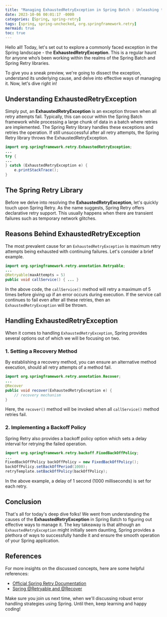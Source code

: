 ```yaml
---
title: "Managing ExhaustedRetryException in Spring Batch : Unleashing the Power of Spring Retry"
date: 2023-10-06 00:01:17 -0000
categories: [Spring, spring-retry]
tags: [spring, spring-unchecked, org.springframework.retry]
mermaid: true
toc: true
---
```



Hello all! Today, let's set out to explore a commonly faced exception in the Spring landscape - the **ExhaustedRetryException**. This is a regular haunt for anyone who’s been working within the realms of the Spring Batch and Spring Retry libraries. 

To give you a sneak preview, we're going to dissect the exception, understand its underlying cause, and delve into effective ways of managing it. Now, let's dive right in!

## Understanding ExhaustedRetryException

Simply put, an **ExhaustedRetryException** is an exception thrown when all retry attempts fail. Typically, this can occur within the Spring Batch framework while processing a large chunk of data in a batch where retries are implemented. The Spring Retry library handles these exceptions and retries the operation. If still unsuccessful after all retry attempts, the Spring Retry library throws the ExhaustedRetryException.

```java
import org.springframework.retry.ExhaustedRetryException;
...
try {
...
} catch (ExhaustedRetryException e) {
    e.printStackTrace();
}
```

## The Spring Retry Library

Before we delve into resolving the **ExhaustedRetryException**, let's quickly touch upon Spring Retry. As the name suggests, Spring Retry offers declarative retry support. This usually happens when there are transient failures such as temporary network glitches.

## Reasons Behind ExhaustedRetryException

The most prevalent cause for an `ExhaustedRetryException` is maximum retry attempts being exhausted with continuing failures. Let's consider a brief example. 

```java
import org.springframework.retry.annotation.Retryable;
...
@Retryable(maxAttempts = 5)
public void callService() { ... }
```

In the above code, the `callService()` method will retry a maximum of 5 times before giving up if an error occurs during execution. If the service call continues to fail even after all these retries, then an `ExhaustedRetryException` will be thrown. 

## Handling ExhaustedRetryException

When it comes to handling `ExhaustedRetryException`, Spring provides several options out of which we will be focusing on two.

### 1. Setting a Recovery Method

By establishing a recovery method, you can ensure an alternative method execution, should all retry attempts of a method fail.

```java
import org.springframework.retry.annotation.Recover;
...
@Recover
public void recover(ExhaustedRetryException e) {
    // recovery mechanism
}
```

Here, the `recover()` method will be invoked when all `callService()` method retries fail.

### 2. Implementing a Backoff Policy

Spring Retry also provides a backoff policy option which sets a delay interval for retrying the failed operation.

```java
import org.springframework.retry.backoff.FixedBackOffPolicy;
...
FixedBackOffPolicy backOffPolicy = new FixedBackOffPolicy();
backOffPolicy.setBackOffPeriod(1000);
retryTemplate.setBackOffPolicy(backOffPolicy);
```

In the above example, a delay of 1 second (1000 milliseconds) is set for each retry.

## Conclusion

That's all for today's deep dive folks! We went from understanding the causes of the **ExhaustedRetryException** in Spring Batch to figuring out effective ways to manage it. The key takeaway is that although an `ExhaustedRetryException` might initially seem daunting, Spring provides a plethora of ways to successfully handle it and ensure the smooth operation of your Spring application.

## References

For more insights on the discussed concepts, here are some helpful references:

- [Official Spring Retry Documentation](https://docs.spring.io/spring-batch/docs/current/reference/html/index-single.html)
- [Spring @Retryable and @Recover](https://www.baeldung.com/spring-retry)

Make sure you join us next time, when we'll discussing robust error handling strategies using Spring. Until then, keep learning and happy coding!
